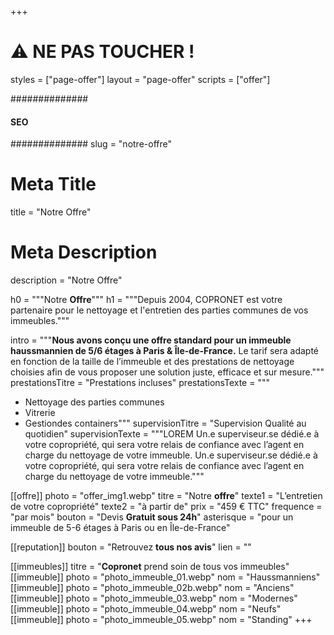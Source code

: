 +++
# ⚠️ NE PAS TOUCHER !
styles = ["page-offer"]
layout = "page-offer"
scripts = ["offer"]

##############
####  SEO ####
##############
slug = "notre-offre"
# Meta Title
title = "Notre Offre"
# Meta Description
description = "Notre Offre"

h0 = """Notre **Offre**"""
h1 = """Depuis 2004, COPRONET est votre partenaire pour le nettoyage et l'entretien des parties communes de vos immeubles."""

intro = """**Nous avons conçu une offre standard pour un immeuble haussmannien de 5/6 étages à Paris & Île-de-France.** Le tarif sera adapté en fonction de la taille de l’immeuble et des prestations de nettoyage choisies afin de vous proposer une solution juste, efficace et sur mesure."""
prestationsTitre = "Prestations incluses"
prestationsTexte = """
- Nettoyage des parties communes
- Vitrerie
- Gestiondes containers"""
supervisionTitre = "Supervision Qualité au quotidien"
supervisionTexte = """LOREM Un.e superviseur.se dédié.e à votre copropriété, qui sera votre relais de confiance avec l’agent en charge du nettoyage de votre immeuble. Un.e superviseur.se dédié.e à votre copropriété, qui sera votre relais de confiance avec l’agent en charge du nettoyage de votre immeuble."""

[[offre]]
photo = "offer_img1.webp"
titre = "Notre **offre**"
texte1 = "L’entretien de votre copropriété"
texte2 = "à partir de"
prix = "459 € TTC"
frequence = "par mois"
bouton = "Devis **Gratuit sous 24h**"
asterisque = "pour un immeuble de 5-6 étages à Paris ou en Île-de-France"

[[reputation]]
bouton = "Retrouvez **tous nos avis**"
lien = ""

[[immeubles]]
titre = "**Copronet** prend soin de tous vos immeubles"
[[immeuble]]
photo = "photo_immeuble_01.webp"
nom = "Haussmanniens"
[[immeuble]]
photo = "photo_immeuble_02b.webp"
nom = "Anciens"
[[immeuble]]
photo = "photo_immeuble_03.webp"
nom = "Modernes"
[[immeuble]]
photo = "photo_immeuble_04.webp"
nom = "Neufs"
[[immeuble]]
photo = "photo_immeuble_05.webp"
nom = "Standing"
+++
